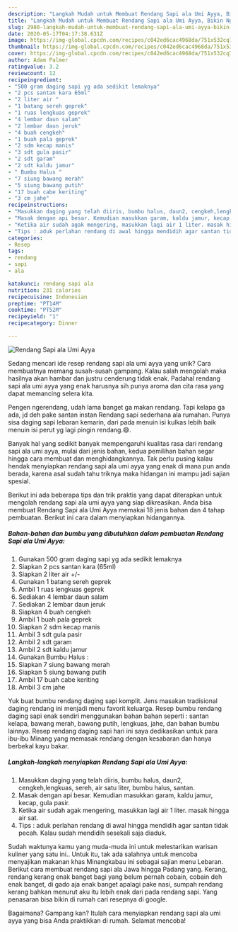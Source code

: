```yaml
---
description: "Langkah Mudah untuk Membuat Rendang Sapi ala Umi Ayya, Bikin Ngiler"
title: "Langkah Mudah untuk Membuat Rendang Sapi ala Umi Ayya, Bikin Ngiler"
slug: 2980-langkah-mudah-untuk-membuat-rendang-sapi-ala-umi-ayya-bikin-ngiler
date: 2020-05-17T04:17:38.631Z
image: https://img-global.cpcdn.com/recipes/c042ed6cac4968da/751x532cq70/rendang-sapi-ala-umi-ayya-foto-resep-utama.jpg
thumbnail: https://img-global.cpcdn.com/recipes/c042ed6cac4968da/751x532cq70/rendang-sapi-ala-umi-ayya-foto-resep-utama.jpg
cover: https://img-global.cpcdn.com/recipes/c042ed6cac4968da/751x532cq70/rendang-sapi-ala-umi-ayya-foto-resep-utama.jpg
author: Adam Palmer
ratingvalue: 3.2
reviewcount: 12
recipeingredient:
- "500 gram daging sapi yg ada sedikit lemaknya"
- "2 pcs santan kara 65ml"
- "2 liter air "
- "1 batang sereh geprek"
- "1 ruas lengkuas geprek"
- "4 lembar daun salam"
- "2 lembar daun jeruk"
- "4 buah cengkeh"
- "1 buah pala geprek"
- "2 sdm kecap manis"
- "3 sdt gula pasir"
- "2 sdt garam"
- "2 sdt kaldu jamur"
- " Bumbu Halus "
- "7 siung bawang merah"
- "5 siung bawang putih"
- "17 buah cabe keriting"
- "3 cm jahe"
recipeinstructions:
- "Masukkan daging yang telah diiris, bumbu halus, daun2, cengkeh,lengkuas, sereh, air satu liter, bumbu halus, santan."
- "Masak dengan api besar. Kemudian masukkan garam, kaldu jamur, kecap, gula pasir."
- "Ketika air sudah agak mengering, masukkan lagi air 1 liter. masak hingga air sat."
- "Tips : aduk perlahan rendang di awal hingga mendidih agar santan tidak pecah. Kalau sudah mendidih sesekali saja diaduk."
categories:
- Resep
tags:
- rendang
- sapi
- ala

katakunci: rendang sapi ala 
nutrition: 231 calories
recipecuisine: Indonesian
preptime: "PT14M"
cooktime: "PT52M"
recipeyield: "1"
recipecategory: Dinner

---
```



![Rendang Sapi ala Umi Ayya](https://img-global.cpcdn.com/recipes/c042ed6cac4968da/751x532cq70/rendang-sapi-ala-umi-ayya-foto-resep-utama.jpg)

Sedang mencari ide resep rendang sapi ala umi ayya yang unik? Cara membuatnya memang susah-susah gampang. Kalau salah mengolah maka hasilnya akan hambar dan justru cenderung tidak enak. Padahal rendang sapi ala umi ayya yang enak harusnya sih punya aroma dan cita rasa yang dapat memancing selera kita.

Pengen ngerendang, udah lama banget ga makan rendang. Tapi kelapa ga ada, jd deh pake santan instan Rendang sapi sederhana ala rumahan. Punya sisa daging sapi lebaran kemarin, dari pada menuin isi kulkas lebih baik menuin isi perut yg lagi pingin rendang.😄.

Banyak hal yang sedikit banyak mempengaruhi kualitas rasa dari rendang sapi ala umi ayya, mulai dari jenis bahan, kedua pemilihan bahan segar hingga cara membuat dan menghidangkannya. Tak perlu pusing kalau hendak menyiapkan rendang sapi ala umi ayya yang enak di mana pun anda berada, karena asal sudah tahu triknya maka hidangan ini mampu jadi sajian spesial.


Berikut ini ada beberapa tips dan trik praktis yang dapat diterapkan untuk mengolah rendang sapi ala umi ayya yang siap dikreasikan. Anda bisa membuat Rendang Sapi ala Umi Ayya memakai 18 jenis bahan dan 4 tahap pembuatan. Berikut ini cara dalam menyiapkan hidangannya.

<!--inarticleads1-->

##### Bahan-bahan dan bumbu yang dibutuhkan dalam pembuatan Rendang Sapi ala Umi Ayya:

1. Gunakan 500 gram daging sapi yg ada sedikit lemaknya
1. Siapkan 2 pcs santan kara (65ml)
1. Siapkan 2 liter air +/-
1. Gunakan 1 batang sereh geprek
1. Ambil 1 ruas lengkuas geprek
1. Sediakan 4 lembar daun salam
1. Sediakan 2 lembar daun jeruk
1. Siapkan 4 buah cengkeh
1. Ambil 1 buah pala geprek
1. Siapkan 2 sdm kecap manis
1. Ambil 3 sdt gula pasir
1. Ambil 2 sdt garam
1. Ambil 2 sdt kaldu jamur
1. Gunakan  Bumbu Halus :
1. Siapkan 7 siung bawang merah
1. Siapkan 5 siung bawang putih
1. Ambil 17 buah cabe keriting
1. Ambil 3 cm jahe


Yuk buat bumbu rendang daging sapi komplit. Jens masakan tradisional daging rendang ini menjadi menu favorit keluarga. Resep bumbu rendang daging sapi enak sendiri menggunakan bahan bahan seperti : santan kelapa, bawang merah, bawang putih, lengkuas, jahe, dan bahan bumbu lainnya. Resep rendang daging sapi hari ini saya dedikasikan untuk para ibu-ibu Minang yang memasak rendang dengan kesabaran dan hanya berbekal kayu bakar. 

<!--inarticleads2-->

##### Langkah-langkah menyiapkan Rendang Sapi ala Umi Ayya:

1. Masukkan daging yang telah diiris, bumbu halus, daun2, cengkeh,lengkuas, sereh, air satu liter, bumbu halus, santan.
1. Masak dengan api besar. Kemudian masukkan garam, kaldu jamur, kecap, gula pasir.
1. Ketika air sudah agak mengering, masukkan lagi air 1 liter. masak hingga air sat.
1. Tips : aduk perlahan rendang di awal hingga mendidih agar santan tidak pecah. Kalau sudah mendidih sesekali saja diaduk.


Sudah waktunya kamu yang muda-muda ini untuk melestarikan warisan kuliner yang satu ini.. Untuk itu, tak ada salahnya untuk mencoba menyajikan makanan khas Minangkabau ini sebagai sajian menu Lebaran. Berikut cara membuat rendang sapi ala Jawa hingga Padang yang. Kerang, rendang kerang enak banget bagi yang belum pernah cobain, cobain deh enak banget, di gado aja enak banget apalagi pake nasi, sumpah rendang kerang bahkan menurut aku itu lebih enak dari pada rendang sapi. Yang penasaran bisa bikin di rumah cari resepnya di google. 

Bagaimana? Gampang kan? Itulah cara menyiapkan rendang sapi ala umi ayya yang bisa Anda praktikkan di rumah. Selamat mencoba!
